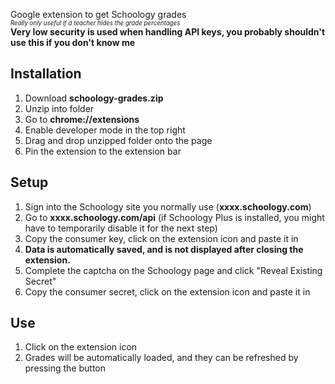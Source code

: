 Google extension to get Schoology grades  
<sup><sub>_Really only useful if a teacher hides the grade percentages_</sub></sup>  
**Very low security is used when handling API keys, you probably shouldn't use this if you don't know me**

## Installation
1) Download **schoology-grades.zip**
2) Unzip into folder
3) Go to **chrome://extensions**
4) Enable developer mode in the top right
5) Drag and drop unzipped folder onto the page
6) Pin the extension to the extension bar

## Setup
1) Sign into the Schoology site you normally use (**xxxx.schoology.com**)
2) Go to **xxxx.schoology.com/api** (if Schoology Plus is installed, you might have to temporarily disable it for the next step)
3) Copy the consumer key, click on the extension icon and paste it in
4) **Data is automatically saved, and is not displayed after closing the extension.**
5) Complete the captcha on the Schoology page and click "Reveal Existing Secret"
6) Copy the consumer secret, click on the extension icon and paste it in

## Use
1) Click on the extension icon
2) Grades will be automatically loaded, and they can be refreshed by pressing the button
